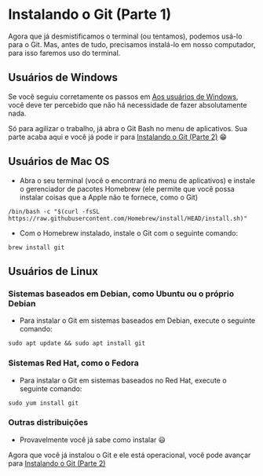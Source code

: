 # Instalando o Git (Parte 1)

Agora que já desmistificamos o terminal (ou tentamos), podemos usá-lo para o Git. Mas, antes de tudo, precisamos instalá-lo em nosso computador, para isso faremos uso do terminal.

## Usuários de Windows

Se você seguiu corretamente os passos em [Aos usuários de Windows](top_windows.md), você deve ter percebido que não há necessidade de fazer absolutamente nada.

Só para agilizar o trabalho, já abra o Git Bash no menu de aplicativos. Sua parte acaba aqui e você já pode ir para [Instalando o Git (Parte 2)](top3_instalando2.md) :grin:

## Usuários de Mac OS

- Abra o seu terminal (você o encontrará no menu de aplicativos) e instale o gerenciador de pacotes Homebrew (ele permite que você possa instalar coisas que a Apple não te fornece, como o Git)

```
/bin/bash -c "$(curl -fsSL https://raw.githubusercontent.com/Homebrew/install/HEAD/install.sh)"
```

- Com o Homebrew instalado, instale o Git com o seguinte comando:

```
brew install git
```

## Usuários de Linux

### Sistemas baseados em Debian, como Ubuntu ou o próprio Debian

   - Para instalar o Git em sistemas baseados em Debian, execute o seguinte comando:
   ```
   sudo apt update && sudo apt install git
   ```

### Sistemas Red Hat, como o Fedora

   - Para instalar o Git em sistemas baseados no Red Hat, execute o seguinte comando:

   ```
   sudo yum install git
   ```

### Outras distribuições

   - Provavelmente você já sabe como instalar :smiley:

Agora que você já instalou o Git e ele está operacional, você pode avançar para [Instalando o Git (Parte 2)](./top3_instalando2.md)